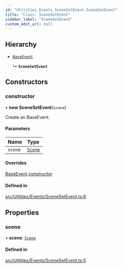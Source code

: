 ```yaml
---
id: "Utilities_Events_SceneSetEvent.SceneSetEvent"
title: "Class: SceneSetEvent"
sidebar_label: "SceneSetEvent"
custom_edit_url: null
---
```




## Hierarchy

- [`BaseEvent`](../Utilities_BaseEvent.BaseEvent)

  ↳ **`SceneSetEvent`**

## Constructors

### constructor

• **new SceneSetEvent**(`scene`)

Create an BaseEvent.

#### Parameters

| Name | Type |
| :------ | :------ |
| `scene` | [`Scene`](../../SceneTree/SceneTree_Scene.Scene) |

#### Overrides

[BaseEvent](../Utilities_BaseEvent.BaseEvent).[constructor](../Utilities_BaseEvent.BaseEvent#constructor)

#### Defined in

[src/Utilities/Events/SceneSetEvent.ts:6](https://github.com/ZeaInc/zea-engine/blob/61f5bb376/src/Utilities/Events/SceneSetEvent.ts#L6)

## Properties

### scene

• **scene**: [`Scene`](../../SceneTree/SceneTree_Scene.Scene)

#### Defined in

[src/Utilities/Events/SceneSetEvent.ts:5](https://github.com/ZeaInc/zea-engine/blob/61f5bb376/src/Utilities/Events/SceneSetEvent.ts#L5)

